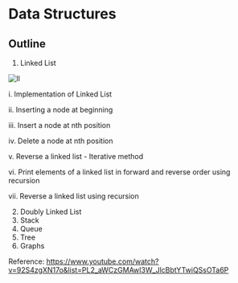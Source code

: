 # Data Structures

## Outline 

1. Linked List

![ll](https://user-images.githubusercontent.com/71040750/162908451-413f2217-4318-41a0-aed6-b4f29ea0507e.png) 

i. Implementation of Linked List

ii. Inserting a node at beginning 

iii. Insert a node at nth position

iv. Delete a node at nth position

v. Reverse a linked list - Iterative method 

vi. Print elements of a linked list in forward and reverse order using recursion 

vii. Reverse a linked list using recursion

2. Doubly Linked List
3. Stack
4. Queue 
5. Tree
6. Graphs

Reference: https://www.youtube.com/watch?v=92S4zgXN17o&list=PL2_aWCzGMAwI3W_JlcBbtYTwiQSsOTa6P
